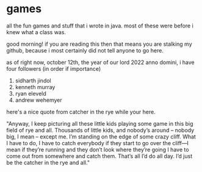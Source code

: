 # games
all the fun games and stuff that i wrote in java.  most of these were before i knew what a class was.

good morning!  if you are reading this then that means you are stalking my github, because i most certainly did not tell anyone to go here. 

as of right now, october 12th, the year of our lord 2022 anno domini, i have four followers
(in order if importance)

1. sidharth jindol
2. kenneth murray
3. ryan eleveld
4. andrew wehemyer

here's a nice quote from catcher in the rye while your here.

"Anyway, I keep picturing all these little kids playing some game in this big field of rye and all. Thousands of little kids, and nobody’s around – nobody big, I mean – except me. I’m standing on the edge of some crazy cliff. What I have to do, I have to catch everybody if they start to go over the cliff—I mean if they’re running and they don’t look where they’re going I have to come out from somewhere and catch them. That’s all I’d do all day. I’d just be the catcher in the rye and all."
